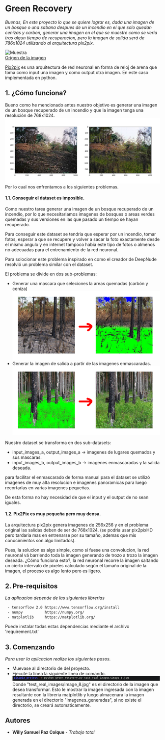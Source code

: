 # Green Recovery
_Buenas, En este proyecto lo que se quiere lograr es, dada una imagen de un bosque o una sabana despues de un incendio en el que solo quedan cenizas y carbon, generar una imagen en el que se muestre como se vería tras algun tiempo de recuperacion, pero la imagen de salida será de 786x1024 utilizando al arquitectura pix2pix._

  
 ![Muestra](https://www.fws.gov/uploadedImages/Region_4/NWRS/Zone_2/Southwest_Florida_Gulf_Refuges_Complex/Florida_Panther/Images/Fire%20effects%20monitoring%20collage%20-%20Promo%20Introduction%20Large.jpg)
  <br>[Origen de la imagen](https://www.fws.gov/refuge/Florida_Panther/what_we_do/prescribed_burning.html)
 
[Pix2pix](https://arxiv.org/pdf/1611.07004.pdf) es una arquitectura de red neuronal en forma de reloj de arena que toma como input una imagen y como output otra imagen. En este caso implementada en python.

## 1. ¿Cómo funciona?
Bueno como he mencionado antes nuestro objetivo es generar una imagen de un bosque recuperado de un incendio y que la imagen tenga una resolución de 768x1024. 
![Muestra](./media/resultado.png)
Por lo cual nos enfrentamos a los siguientes problemas.
#### 1.1. Conseguir el dataset es imposible.
Como nuestro tarea generar una imagen de un bosque recuperado de un incendio, por lo que necesitariamos imagenes de bosques o areas verdes quemadas y sus versiones en las que pasado un tiempo se hayan recuperado.

Para conseguir este dataset se tendria que esperar por un incendio, tomar fotos, esperar a que se recupere y volver a sacar la foto exactamente desde el mismo angulo y en internet tampoco habia este tipo de fotos o almenos no adecuadas para el entrenamiento de la red neuronal.

Para solocionar este problema inspirado en como el creador de DeepNude resolvió un problema similar con el dataset.

El problema se divide en dos sub-problemas:
- Generar una mascara que seleciones la areas quemadas (carbón y ceniza)
![Sub-problema-1](./media/subproblema_1.jpg)
- Generar la imagen de salida a partir de las imagenes enmascaradas.
![Sub-problema-2](./media/subproblema_2.jpg)

Nuestro dataset se transforma en dos sub-datasets:
- input_images_a, output_images_a -> imagenes de lugares quemados y sus mascaras.
- input_images_b, output_images_b -> imagenes enmascaradas y la salida deseada.

para facilitar el enmascarado de forma manual para el dataset se utilizó imagenes de muy alta resolucion e imagenes panoramicas para luego recortarlas en varias imagenes pequeñas.

De esta forma no hay necesidad de que el input y el output de no sean iguales.

#### 1.2. Pix2Pix es muy pequeña pero muy densa.
La arquitectura pix2pix genera imagenes de 256x256 y en el problema original las salidas deben de ser de 768x1024. (se podria usar pix2pixHD pero tardaria mas en entrenarse por su tamaño, ademas que mis conocimientos son algo limitados).

Pues, la solucion es algo simple, como si fuese una convolucion, la red neuronal vá barriendo toda la imagen generando de trozo a trozo la imagen deseada. ¿Cómo funciona esto?, la red neuronal recorre la imagen saltando un cierto intervalo de pixeles calculado según el tamaño original de la imagen, el proceso es algo lento pero es ligero.


## 2. Pre-requisitos
_La aplicacion depende de las siguientes librerias_
```
 - tensorflow 2.0 https://www.tensorflow.org/install
 - numpy          https://numpy.org/
 - matplotlib     https://matplotlib.org/
```
Puede instalar todas estas dependencias mediante el archivo 'requirement.txt'

## 3. Comenzando
_Para usar la aplicacion realize los siguientes pasos._
 - Muevase al directorio de del proyecto.
 - Ejecute la linea la siguiente linea de comando.
 ![Ejemplo](./media/comando.jpg)
Donde "test_real_images/image_8.jpg" es el directorio de la imagen que desea transformar.
Esto le mostrar la imagen ingresada con la imagen resultante con la libreria matplotlib y luego almacenara la imagen generada en el directorio "imagenes_generadas", si no existe el directorio, se creará automaticamente.


## Autores

* **Willy Samuel Paz Colque** - *Trabajo total*
